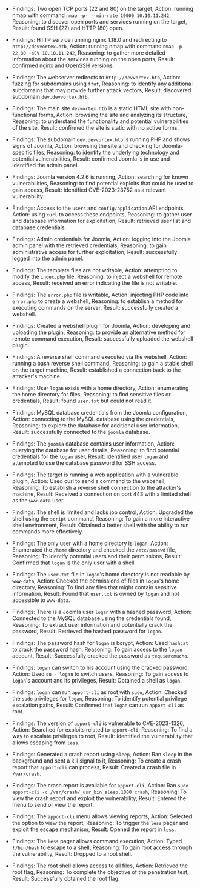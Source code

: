 * Findings: Two open TCP ports (22 and 80) on the target, Action: running nmap with command `nmap -p- --min-rate 10000 10.10.11.242`, Reasoning: to discover open ports and services running on the target, Result: found SSH (22) and HTTP (80) open.

* Findings: HTTP service running nginx 1.18.0 and redirecting to `http://devvortex.htb`, Action: running nmap with command `nmap -p 22,80 -sCV 10.10.11.242`, Reasoning: to gather more detailed information about the services running on the open ports, Result: confirmed nginx and OpenSSH versions.

* Findings: The webserver redirects to `http://devvortex.htb`, Action: fuzzing for subdomains using `ffuf`, Reasoning: to identify any additional subdomains that may provide further attack vectors, Result: discovered subdomain `dev.devvortex.htb`.

* Findings: The main site `devvortex.htb` is a static HTML site with non-functional forms, Action: browsing the site and analyzing its structure, Reasoning: to understand the functionality and potential vulnerabilities of the site, Result: confirmed the site is static with no active forms.

* Findings: The subdomain `dev.devvortex.htb` is running PHP and shows signs of Joomla, Action: browsing the site and checking for Joomla-specific files, Reasoning: to identify the underlying technology and potential vulnerabilities, Result: confirmed Joomla is in use and identified the admin panel.

* Findings: Joomla version 4.2.6 is running, Action: searching for known vulnerabilities, Reasoning: to find potential exploits that could be used to gain access, Result: identified CVE-2023-23752 as a relevant vulnerability.

* Findings: Access to the `users` and `config/application` API endpoints, Action: using `curl` to access these endpoints, Reasoning: to gather user and database information for exploitation, Result: retrieved user list and database credentials.

* Findings: Admin credentials for Joomla, Action: logging into the Joomla admin panel with the retrieved credentials, Reasoning: to gain administrative access for further exploitation, Result: successfully logged into the admin panel.

* Findings: The template files are not writable, Action: attempting to modify the `index.php` file, Reasoning: to inject a webshell for remote access, Result: received an error indicating the file is not writable.

* Findings: The `error.php` file is writable, Action: injecting PHP code into `error.php` to create a webshell, Reasoning: to establish a method for executing commands on the server, Result: successfully created a webshell.

* Findings: Created a webshell plugin for Joomla, Action: developing and uploading the plugin, Reasoning: to provide an alternative method for remote command execution, Result: successfully uploaded the webshell plugin.

* Findings: A reverse shell command executed via the webshell, Action: running a bash reverse shell command, Reasoning: to gain a stable shell on the target machine, Result: established a connection back to the attacker's machine.

* Findings: User `logan` exists with a home directory, Action: enumerating the home directory for files, Reasoning: to find sensitive files or credentials, Result: found `user.txt` but could not read it.

* Findings: MySQL database credentials from the Joomla configuration, Action: connecting to the MySQL database using the credentials, Reasoning: to explore the database for additional user information, Result: successfully connected to the `joomla` database.

* Findings: The `joomla` database contains user information, Action: querying the database for user details, Reasoning: to find potential credentials for the `logan` user, Result: identified user `logan` and attempted to use the database password for SSH access.
* Findings: The target is running a web application with a vulnerable plugin, Action: Used curl to send a command to the webshell, Reasoning: To establish a reverse shell connection to the attacker's machine, Result: Received a connection on port 443 with a limited shell as the `www-data` user.
* Findings: The shell is limited and lacks job control, Action: Upgraded the shell using the `script` command, Reasoning: To gain a more interactive shell environment, Result: Obtained a better shell with the ability to run commands more effectively.
* Findings: The only user with a home directory is `logan`, Action: Enumerated the `/home` directory and checked the `/etc/passwd` file, Reasoning: To identify potential users and their permissions, Result: Confirmed that `logan` is the only user with a shell.
* Findings: The `user.txt` file in `logan`'s home directory is not readable by `www-data`, Action: Checked the permissions of files in `logan`'s home directory, Reasoning: To find any files that might contain sensitive information, Result: Found that `user.txt` is owned by `logan` and not accessible to `www-data`.
* Findings: There is a Joomla user `logan` with a hashed password, Action: Connected to the MySQL database using the credentials found, Reasoning: To extract user information and potentially crack the password, Result: Retrieved the hashed password for `logan`.
* Findings: The password hash for `logan` is bcrypt, Action: Used `hashcat` to crack the password hash, Reasoning: To gain access to the `logan` account, Result: Successfully cracked the password as `tequieromucho`.
* Findings: `logan` can switch to his account using the cracked password, Action: Used `su - logan` to switch users, Reasoning: To gain access to `logan`'s account and its privileges, Result: Obtained a shell as `logan`.
* Findings: `logan` can run `apport-cli` as root with `sudo`, Action: Checked the `sudo` privileges for `logan`, Reasoning: To identify potential privilege escalation paths, Result: Confirmed that `logan` can run `apport-cli` as root.
* Findings: The version of `apport-cli` is vulnerable to CVE-2023-1326, Action: Searched for exploits related to `apport-cli`, Reasoning: To find a way to escalate privileges to root, Result: Identified the vulnerability that allows escaping from `less`.
* Findings: Generated a crash report using `sleep`, Action: Ran `sleep` in the background and sent a kill signal to it, Reasoning: To create a crash report that `apport-cli` can process, Result: Created a crash file in `/var/crash`.
* Findings: The crash report is available for `apport-cli`, Action: Ran `sudo apport-cli -c /var/crash/_usr_bin_sleep.1000.crash`, Reasoning: To view the crash report and exploit the vulnerability, Result: Entered the menu to send or view the report.
* Findings: The `apport-cli` menu allows viewing reports, Action: Selected the option to view the report, Reasoning: To trigger the `less` pager and exploit the escape mechanism, Result: Opened the report in `less`.
* Findings: The `less` pager allows command execution, Action: Typed `!/bin/bash` to escape to a shell, Reasoning: To gain root access through the vulnerability, Result: Dropped to a root shell.
* Findings: The root shell allows access to all files, Action: Retrieved the root flag, Reasoning: To complete the objective of the penetration test, Result: Successfully obtained the root flag.
